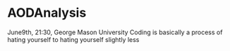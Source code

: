 # AODAnalysis
June9th, 21:30, George Mason University
Coding is basically a process of hating yourself to hating yourself slightly less
